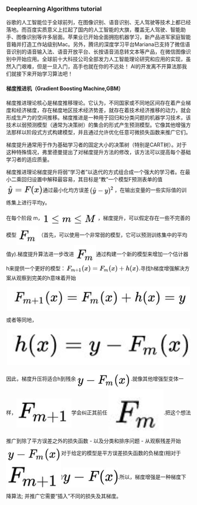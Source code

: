 ### Deeplearning Algorithms tutorial
谷歌的人工智能位于全球前列，在图像识别、语音识别、无人驾驶等技术上都已经落地。而百度实质意义上扛起了国内的人工智能的大旗，覆盖无人驾驶、智能助手、图像识别等许多层面。苹果业已开始全面拥抱机器学习，新产品进军家庭智能音箱并打造工作站级别Mac。另外，腾讯的深度学习平台Mariana已支持了微信语音识别的语音输入法、语音开放平台、长按语音消息转文本等产品，在微信图像识别中开始应用。全球前十大科技公司全部发力人工智能理论研究和应用的实现，虽然入门艰难，但是一旦入门，高手也就在你的不远处！
AI的开发离不开算法那我们就接下来开始学习算法吧！


#### 梯度推进机（Gradient Boosting Machine,GBM）

梯度推进理论核心是梯度推移理论。它认为，不同国家或不同地区间存在着产业梯度和经济梯度，存在梯度地区技术经济势差，就存在着技术经济推移的动力，就会形成生产力的空间推移。梯度推进是一种用于回归和分类问题的机器学习技术，该技术以弱预测模型（通常为决策树）的集合的形式产生预测模型。它像其他增强方法那样以阶段式方式构建模型，并且通过允许优化任意可微损失函数来推广它们。

梯度提升通常用于作为基础学习者的固定大小的决策树（特别是CART树）。对于这种特殊情况，弗里德曼提出了对梯度提升方法的修改，该方法可以提高每个基础学习者的适应质量。

梯度推进理论梯度提升将弱“学习者”以迭代的方式组合成一个强大的学习者。在最小二乘回归设置中解释最容易，其目标是“教”一个模型F预测表单的值<img width="100" align="center" src="../../images/180.jpg" />通过最小化均方误差<img width="70" align="center" src="../../images/181.jpg" />，在输出变量的一些实际值的训练集上进行平均y。

在每个阶段 m，<img width="150" align="center" src="../../images/182.jpg" />，梯度提升，可以假定存在一些不完善的模型<img width="60" align="center" src="../../images/183.jpg" />（首先，可以使用一个非常弱的模型，它可以预测训练集中的平均值y).梯度提升算法进一步改进<img width="60" align="center" src="../../images/183.jpg" />通过构建一个新的模型来增加一个估计器h来提供一个更好的模型：<img width="200" align="center" src="../../images/184.jpg" />.寻找h梯度增强解决方案从观察到完美的h意味着开始
<p align="center">
<img width="500" align="center" src="../../images/185.jpg" />
</p>

或者等同地，
<p align="center">
<img width="500" align="center" src="../../images/186.jpg" />
</p>

因此，梯度升压将适合h到残余<img width="150" align="center" src="../../images/187.jpg" />.就像其他增强型变体一样，<img width="150" align="center" src="../../images/188.jpg" />学会纠正其前任 <img width="150" align="center" src="../../images/183.jpg" />.把这个想法推广到除了平方误差之外的损失函数 - 以及分类和排序问题 - 从观察残差开始<img width="150" align="center" src="../../images/187.jpg" />对于给定的模型是平方误差损失函数的负梯度(相对于<img width="150" align="center" src="../../images/188.jpg" />)<img width="150" align="center" src="../../images/189.jpg" />.所以，梯度增强是一种梯度下降算法; 并推广它需要“插入”不同的损失及其梯度。
